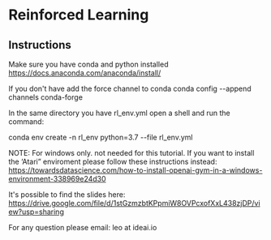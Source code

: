 # Reinforced Learning
## Instructions

Make sure you have conda and python installed 
https://docs.anaconda.com/anaconda/install/

If you don't have add the force channel to conda
conda config --append channels conda-forge

In the same directory you have rl_env.yml open a shell and run the command:

conda env create -n rl_env python=3.7 --file rl_env.yml

NOTE: For windows only. not needed for this tutorial. If you want to install the ‘Atari” enviroment please follow these instructions instead: https://towardsdatascience.com/how-to-install-openai-gym-in-a-windows-environment-338969e24d30


It's possible to find the slides here: https://drive.google.com/file/d/1stGzmzbtKPpmiW8OVPcxofXxL438zjDP/view?usp=sharing

For any question please email: leo at ideai.io

